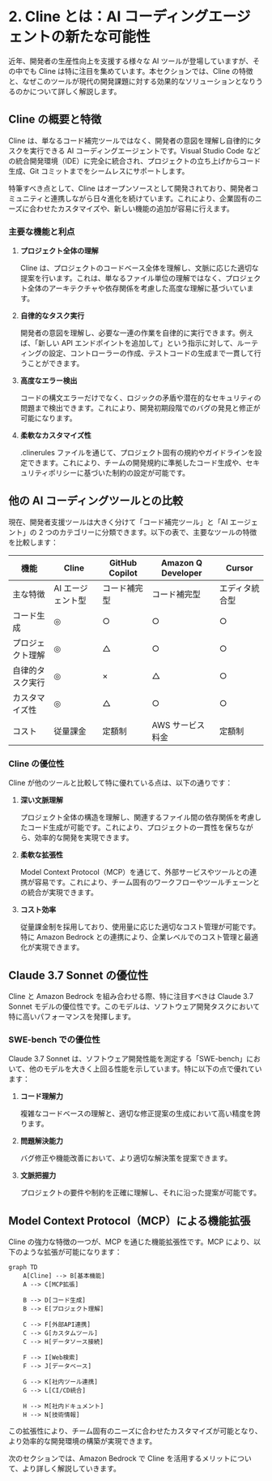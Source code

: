 # 2. Cline とは：AI コーディングエージェントの新たな可能性

近年、開発者の生産性向上を支援する様々な AI ツールが登場していますが、その中でも Cline は特に注目を集めています。本セクションでは、Cline の特徴と、なぜこのツールが現代の開発課題に対する効果的なソリューションとなりうるのかについて詳しく解説します。

## Cline の概要と特徴

Cline は、単なるコード補完ツールではなく、開発者の意図を理解し自律的にタスクを実行できる AI コーディングエージェントです。Visual Studio Code などの統合開発環境（IDE）に完全に統合され、プロジェクトの立ち上げからコード生成、Git コミットまでをシームレスにサポートします。

特筆すべき点として、Cline はオープンソースとして開発されており、開発者コミュニティと連携しながら日々進化を続けています。これにより、企業固有のニーズに合わせたカスタマイズや、新しい機能の追加が容易に行えます。

### 主要な機能と利点

1. **プロジェクト全体の理解**
   
   Cline は、プロジェクトのコードベース全体を理解し、文脈に応じた適切な提案を行います。これは、単なるファイル単位の理解ではなく、プロジェクト全体のアーキテクチャや依存関係を考慮した高度な理解に基づいています。

2. **自律的なタスク実行**
   
   開発者の意図を理解し、必要な一連の作業を自律的に実行できます。例えば、「新しい API エンドポイントを追加して」という指示に対して、ルーティングの設定、コントローラーの作成、テストコードの生成まで一貫して行うことができます。

3. **高度なエラー検出**
   
   コードの構文エラーだけでなく、ロジックの矛盾や潜在的なセキュリティの問題まで検出できます。これにより、開発初期段階でのバグの発見と修正が可能になります。

4. **柔軟なカスタマイズ性**
   
   .clinerules ファイルを通じて、プロジェクト固有の規約やガイドラインを設定できます。これにより、チームの開発規約に準拠したコード生成や、セキュリティポリシーに基づいた制約の設定が可能です。

## 他の AI コーディングツールとの比較

現在、開発者支援ツールは大きく分けて「コード補完ツール」と「AI エージェント」の 2 つのカテゴリーに分類できます。以下の表で、主要なツールの特徴を比較します：

| 機能 | Cline | GitHub Copilot | Amazon Q Developer | Cursor |
|------|-------|----------------|-------------------|--------|
| 主な特徴 | AI エージェント型 | コード補完型 | コード補完型 | エディタ統合型 |
| コード生成 | ◎ | ○ | ○ | ○ |
| プロジェクト理解 | ◎ | △ | ○ | ○ |
| 自律的タスク実行 | ◎ | × | △ | ○ |
| カスタマイズ性 | ◎ | △ | ○ | ○ |
| コスト | 従量課金 | 定額制 | AWS サービス料金 | 定額制 |

### Cline の優位性

Cline が他のツールと比較して特に優れている点は、以下の通りです：

1. **深い文脈理解**
   
   プロジェクト全体の構造を理解し、関連するファイル間の依存関係を考慮したコード生成が可能です。これにより、プロジェクトの一貫性を保ちながら、効率的な開発を実現できます。

2. **柔軟な拡張性**
   
   Model Context Protocol（MCP）を通じて、外部サービスやツールとの連携が容易です。これにより、チーム固有のワークフローやツールチェーンとの統合が実現できます。

3. **コスト効率**
   
   従量課金制を採用しており、使用量に応じた適切なコスト管理が可能です。特に Amazon Bedrock との連携により、企業レベルでのコスト管理と最適化が実現できます。

## Claude 3.7 Sonnet の優位性

Cline と Amazon Bedrock を組み合わせる際、特に注目すべきは Claude 3.7 Sonnet モデルの優位性です。このモデルは、ソフトウェア開発タスクにおいて特に高いパフォーマンスを発揮します。

### SWE-bench での優位性

Claude 3.7 Sonnet は、ソフトウェア開発性能を測定する「SWE-bench」において、他のモデルを大きく上回る性能を示しています。特に以下の点で優れています：

1. **コード理解力**
   
   複雑なコードベースの理解と、適切な修正提案の生成において高い精度を誇ります。

2. **問題解決能力**
   
   バグ修正や機能改善において、より適切な解決策を提案できます。

3. **文脈把握力**
   
   プロジェクトの要件や制約を正確に理解し、それに沿った提案が可能です。

## Model Context Protocol（MCP）による機能拡張

Cline の強力な特徴の一つが、MCP を通じた機能拡張性です。MCP により、以下のような拡張が可能になります：

```mermaid
graph TD
    A[Cline] --> B[基本機能]
    A --> C[MCP拡張]
    
    B --> D[コード生成]
    B --> E[プロジェクト理解]
    
    C --> F[外部API連携]
    C --> G[カスタムツール]
    C --> H[データソース接続]
    
    F --> I[Web検索]
    F --> J[データベース]
    
    G --> K[社内ツール連携]
    G --> L[CI/CD統合]
    
    H --> M[社内ドキュメント]
    H --> N[技術情報]
```

この拡張性により、チーム固有のニーズに合わせたカスタマイズが可能となり、より効率的な開発環境の構築が実現できます。

次のセクションでは、Amazon Bedrock で Cline を活用するメリットについて、より詳しく解説していきます。

